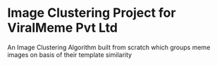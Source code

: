 # Image Clustering Project for ViralMeme Pvt Ltd
An Image Clustering Algorithm built from scratch which groups meme images on basis of their template similarity
